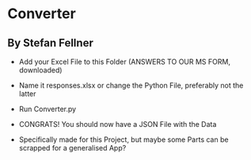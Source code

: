 # Converter

## By Stefan Fellner

+ Add your Excel File to this Folder (ANSWERS TO OUR MS FORM, downloaded)

+ Name it responses.xlsx or change the Python File, preferably not the latter

+ Run Converter.py

+ CONGRATS! You should now have a JSON File with the Data

+ Specifically made for this Project, but maybe some Parts can be scrapped for a generalised App?
